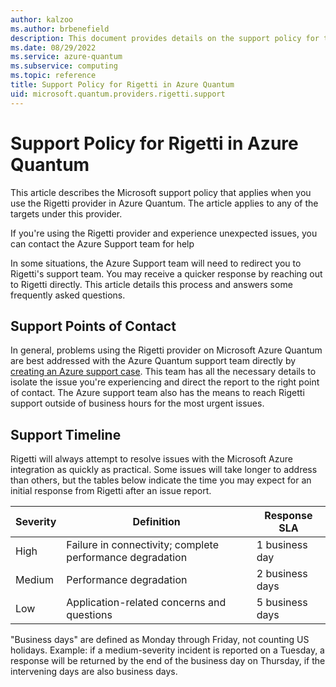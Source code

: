 ```yaml
---
author: kalzoo
ms.author: brbenefield
description: This document provides details on the support policy for the Rigetti provider in Azure Quantum
ms.date: 08/29/2022
ms.service: azure-quantum
ms.subservice: computing
ms.topic: reference
title: Support Policy for Rigetti in Azure Quantum
uid: microsoft.quantum.providers.rigetti.support
---
```


# Support Policy for Rigetti in Azure Quantum

This article describes the Microsoft support policy that applies when you use the Rigetti provider in Azure Quantum. The article applies to any of the targets under this provider.

If you're using the Rigetti provider and experience unexpected issues, you can contact the Azure Support team for help 

In some situations, the Azure Support team will need to redirect you to Rigetti's support team. You may receive a quicker response by reaching out to Rigetti directly. This article details this process and answers some frequently asked questions.

## Support Points of Contact

In general, problems using the Rigetti provider on Microsoft Azure Quantum are best addressed with the Azure Quantum support team directly by [creating an Azure support case](/azure/azure-portal/supportability/how-to-create-azure-support-request). This team has all the necessary details to isolate the issue you're experiencing and direct the report to the right point of contact. The Azure support team also has the means to reach Rigetti support outside of business hours for the most urgent issues.

## Support Timeline

Rigetti will always attempt to resolve issues with the Microsoft Azure integration as quickly as practical. Some issues will take longer to address than others, but the tables below indicate the time you may expect for an initial response from Rigetti after an issue report.

| Severity   | Definition        | Response SLA        |
|------------|-------------------|---------------------|
| High | Failure in connectivity; complete performance degradation | 1 business day |
| Medium | Performance degradation | 2 business days |
| Low | Application-related concerns and questions | 5 business days |

"Business days" are defined as Monday through Friday, not counting US holidays. Example: if a medium-severity incident is reported on a Tuesday, a response will be returned by the end of the business day on Thursday, if the intervening days are also business days.

